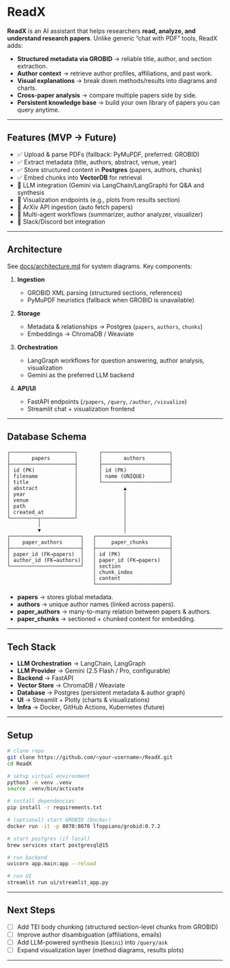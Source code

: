 # ReadX

**ReadX** is an AI assistant that helps researchers **read, analyze, and understand research papers**.
Unlike generic “chat with PDF” tools, ReadX adds:

* **Structured metadata via GROBID** → reliable title, author, and section extraction.
* **Author context** → retrieve author profiles, affiliations, and past work.
* **Visual explanations** → break down methods/results into diagrams and charts.
* **Cross-paper analysis** → compare multiple papers side by side.
* **Persistent knowledge base** → build your own library of papers you can query anytime.

---

## Features (MVP → Future)

* ✅ Upload & parse PDFs (fallback: PyMuPDF, preferred: GROBID)
* ✅ Extract metadata (title, authors, abstract, venue, year)
* ✅ Store structured content in **Postgres** (papers, authors, chunks)
* ✅ Embed chunks into **VectorDB** for retrieval
* 🚧 LLM integration (Gemini via LangChain/LangGraph) for Q&A and synthesis
* 🚧 Visualization endpoints (e.g., plots from results section)
* 🚧 ArXiv API ingestion (auto fetch papers)
* 🚧 Multi-agent workflows (summarizer, author analyzer, visualizer)
* 🚧 Slack/Discord bot integration

---

## Architecture

See [docs/architecture.md](docs/architecture.md) for system diagrams.
Key components:

1. **Ingestion**

   * GROBID XML parsing (structured sections, references)
   * PyMuPDF heuristics (fallback when GROBID is unavailable)
2. **Storage**

   * Metadata & relationships → Postgres (`papers`, `authors`, `chunks`)
   * Embeddings → ChromaDB / Weaviate
3. **Orchestration**

   * LangGraph workflows for question answering, author analysis, visualization
   * Gemini as the preferred LLM backend
4. **API/UI**

   * FastAPI endpoints (`/papers`, `/query`, `/author`, `/visualize`)
   * Streamlit chat + visualization frontend

---

## Database Schema

```
┌─────────────────────┐       ┌──────────────────────┐
│       papers        │       │       authors        │
├─────────────────────┤       ├──────────────────────┤
│ id (PK)             │       │ id (PK)              │
│ filename            │       │ name (UNIQUE)        │
│ title               │       └──────────────────────┘
│ abstract            │               ▲
│ year                │               │
│ venue               │               │
│ path                │               │
│ created_at          │               │
└─────────┬───────────┘               │
          │                           │
          ▼                           │
┌───────────────────────┐   ┌────────────────────────┐
│    paper_authors      │   │     paper_chunks       │
├───────────────────────┤   ├────────────────────────┤
│ paper_id (FK→papers)  │   │ id (PK)                │
│ author_id (FK→authors)│   │ paper_id (FK→papers)   │
└───────────────────────┘   │ section                │
                            │ chunk_index            │
                            │ content                │
                            └────────────────────────┘
```

* **papers** → stores global metadata.
* **authors** → unique author names (linked across papers).
* **paper_authors** → many-to-many relation between papers & authors.
* **paper_chunks** → sectioned + chunked content for embedding.

---

## Tech Stack

* **LLM Orchestration** → LangChain, LangGraph
* **LLM Provider** → Gemini (2.5 Flash / Pro, configurable)
* **Backend** → FastAPI
* **Vector Store** → ChromaDB / Weaviate
* **Database** → Postgres (persistent metadata & author graph)
* **UI** → Streamlit + Plotly (charts & visualizations)
* **Infra** → Docker, GitHub Actions, Kubernetes (future)

---

## Setup

```bash
# clone repo
git clone https://github.com/<your-username>/ReadX.git
cd ReadX

# setup virtual environment
python3 -m venv .venv
source .venv/bin/activate

# install dependencies
pip install -r requirements.txt

# (optional) start GROBID (Docker)
docker run -it -p 8070:8070 lfoppiano/grobid:0.7.2

# start postgres (if local)
brew services start postgresql@15

# run backend
uvicorn app.main:app --reload

# run UI
streamlit run ui/streamlit_app.py
```

---

## Next Steps

* [ ] Add TEI body chunking (structured section-level chunks from GROBID)
* [ ] Improve author disambiguation (affiliations, emails)
* [ ] Add LLM-powered synthesis (`Gemini`) into `/query/ask`
* [ ] Expand visualization layer (method diagrams, results plots)

---
